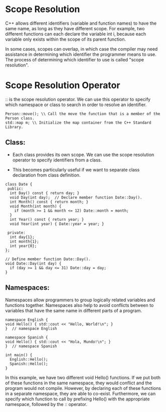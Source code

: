 # Scope Resolution
C++ allows different identifiers (variable and function names) to have the same name, as long as they have different scope. For example, two different functions can each declare the variable int i, because each variable only exists within the scope of its parent function.

In some cases, scopes can overlap, in which case the compiler may need assistance in determining which identifier the programmer means to use. The process of determining which identifier to use is called "scope resolution".

# Scope Resolution Operator
:: is the scope resolution operator. We can use this operator to specify which namespace or class to search in order to resolve an identifier.

```
Person::move(); \\ Call the move the function that is a member of the Person class.
std::map m; \\ Initialize the map container from the C++ Standard Library.  
```

## Class:
- Each class provides its own scope. We can use the scope resolution operator to specify identifiers from a class.

- This becomes particularly useful if we want to separate class declaration from class definition.

```
class Date {
 public:
  int Day() const { return day; }
  void Day(int day);  // Declare member function Date::Day().
  int Month() const { return month; }
  void Month(int month) {
    if (month >= 1 && month <= 12) Date::month = month;
  }
  int Year() const { return year; }
  void Year(int year) { Date::year = year; }

 private:
  int day{1};
  int month{1};
  int year{0};
};

// Define member function Date::Day().
void Date::Day(int day) {
  if (day >= 1 && day <= 31) Date::day = day;
}

```

## Namespaces:

Namespaces allow programmers to group logically related variables and functions together. Namespaces also help to avoid conflicts between to variables that have the same name in different parts of a program.

```
namespace English {
void Hello() { std::cout << "Hello, World!\n"; }
}  // namespace English

namespace Spanish {
void Hello() { std::cout << "Hola, Mundo!\n"; }
}  // namespace Spanish

int main() {
  English::Hello();
  Spanish::Hello();
}
```

In this example, we have two different void Hello() functions. If we put both of these functions in the same namespace, they would conflict and the program would not compile. However, by declaring each of these functions in a separate namespace, they are able to co-exist. Furthermore, we can specify which function to call by prefixing Hello() with the appropriate namespace, followed by the :: operator.


